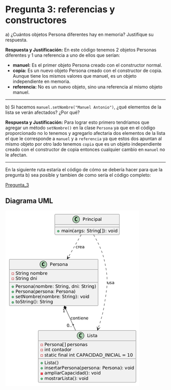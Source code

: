 # Pregunta 3: referencias y constructores

a) ¿Cuántos objetos Persona diferentes hay en memoria? Justifique su respuesta. 

**Respuesta y Justificación:** En este código tenemos 2 objetos Personas diferentes y 1 una referencia a uno de ellos que serían: 
- **manuel:** Es el primer objeto Persona creado con el constructor normal.  
- **copia:** Es un nuevo objeto Persona creado con el constructor de copia. Aunque tiene los mismos valores que manuel, es un objeto independiente en memoria.  
- **referencia:** No es un nuevo objeto, sino una referencia al mismo objeto manuel.  

---

b) Si hacemos `manuel.setNombre("Manuel Antonio")`, ¿qué elementos de la lista se verán afectados? ¿Por qué?  

**Respuesta y Justificación:** Para lograr esto primero tendriamos que agregar un método `setNombre()` en la clase `Persona` ya que en el código proporcionado no lo tenemos y agregarlo afectaria dos elementos de la lista el que le corresponde a `manuel` y a `referencia` ya que estos dos apuntan al mismo objeto por otro lado tenemos `copia` que es un objeto independiente creado con el constructor de copia entonces cualquier cambio en `manuel` no le afectan.

---

En la siguiente ruta estaría el código de cómo se debería hacer para que la pregunta b) sea posible y tambien de como sería el código completo:  

[Pregunta_3](../dylanNaranjo/Pregunta3.java)

## Diagrama UML 

![Diagrama UML](../dylanNaranjo/imagenes/image.png)







